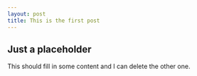 ```yaml
---
layout: post
title: This is the first post
---
```

## Just a placeholder

This should fill in some content and I can delete the other one.
